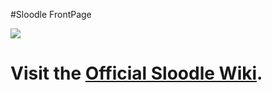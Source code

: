 #Sloodle FrontPage

[![](http://slisweb.sjsu.edu/sl/images/5/5c/Sloodle-logo2.jpg)](http://slisweb.sjsu.edu/sl/index.php/Sloodle)

# Visit the [Official Sloodle Wiki](http://slisweb.sjsu.edu/sl/index.php/Sloodle). #
